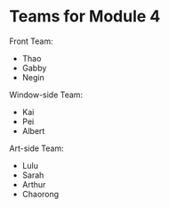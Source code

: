 # Teams for Module 4


Front Team:
* Thao 
* Gabby
* Negin


Window-side Team:
* Kai
* Pei
* Albert

Art-side Team:
* Lulu 
* Sarah 
* Arthur
* Chaorong
